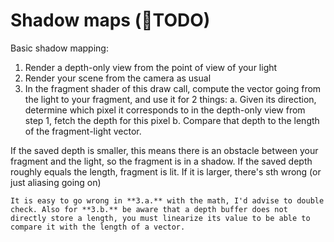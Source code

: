 Shadow maps (🛑TODO)
===========

Basic shadow mapping:
 1. Render a depth-only view from the point of view of your light
 2. Render your scene from the camera as usual
 3. In the fragment shader of this draw call, compute the vector going from the light to your fragment, and use it for 2 things:
    a. Given its direction, determine which pixel it corresponds to in the depth-only view from step 1, fetch the depth for this pixel
    b. Compare that depth to the length of the fragment-light vector.

If the saved depth is smaller, this means there is an obstacle between your fragment and the light, so the fragment is in a shadow. If the saved depth roughly equals the length, fragment is lit. If it is larger, there's sth wrong (or just aliasing going on)

```{warning}
It is easy to go wrong in **3.a.** with the math, I'd advise to double check. Also for **3.b.** be aware that a depth buffer does not directly store a length, you must linearize its value to be able to compare it with the length of a vector.
```
